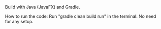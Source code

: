 Build with Java (JavaFX) and Gradle.

How to run the code: Run "gradle clean build run" in the terminal. No need for any setup.
